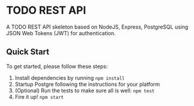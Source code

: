 # TODO REST API

A TODO REST API skeleton based on NodeJS, Express, PostgreSQL using JSON Web Tokens (JWT) for authentication.

## Quick Start

To get started, please follow these steps:

1. Install dependencies by running `npm install`
2. Startup Postgre following the instructions for your platform
3. (Optional) Run the tests to make sure all is well: `npm test`
4. Fire it up! `npm start`
